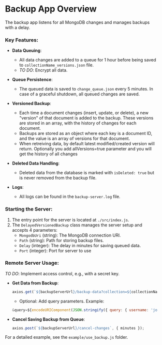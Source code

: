 # Backup App Overview

The backup app listens for all MongoDB changes and manages backups with a delay.

### Key Features:
- **Data Queuing**: 
    - All data changes are added to a queue for 1 hour before being saved to `collectionName_versions.json` file.
    - *TO DO*: Encrypt all data.
  
- **Queue Persistence**:
    - The queued data is saved to `change_queue.json` every 5 minutes. In case of a graceful shutdown, all queued changes are saved.

- **Versioned Backup**:
    - Each time a document changes (insert, update, or delete), a new "version" of that document is added to the backup. These versions are stored in an array, with the history of changes for each document.
    - Backups are stored as an object where each key is a document ID, and the value is an array of versions for that document.
    - When retreiving data, by default latest modified/created version will return. Optionally you add allVersions=true parameter and you will get the history of all changes

- **Deleted Data Handling**:
    - Deleted data from the database is marked with `isDeleted: true` but is never removed from the backup file.

- **Logs**:
    - All logs can be found in the `backup-server.log` file.

### Starting the Server:
1. The entry point for the server is located at `./src/index.js`.
2. The `DelayedVersionedBackup` class manages the server setup and accepts 4 parameters:
    - `MongodbUri` (string): The MongoDB connection URI.
    - `Path` (string): Path for storing backup files.
    - `Delay` (integer): The delay in minutes for saving queued data.
    - `Port` (integer): Port for server to use

### Remote Server Usage:

*TO DO*: Implement access control, e.g., with a secret key.

- **Get Data from Backup**:
    ```js
    axios.get(`${backupServerUrl}/backup-data?collection=${collectionName}&timestamp=${timestamp}`)
    ```
    - Optional: Add query parameters. Example:
    ```js
    &query=${encodeURIComponent(JSON.stringify({ query: { username: 'john_doe' } }))}
    ```

- **Cancel Saving Backup from Queue**:
    ```js
    axios.post(`${backupServerUrl}/cancel-changes`, { minutes });
    ```

For a detailed example, see the `example/use_backup.js` folder.